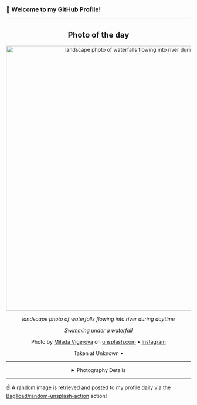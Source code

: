 ### 👋 Welcome to my GitHub Profile!

----
<div align="center">

## Photo of the day
  
  <a href="https://unsplash.com/photos/landscape-photo-of-waterfalls-flowing-into-river-during-daytime-pQMM63GE7fo"><img width="720" src="https://images.unsplash.com/photo-1442850473887-0fb77cd0b337?crop=entropy&cs=tinysrgb&fit=max&fm=jpg&ixid=M3w1OTQ0OTd8MHwxfHJhbmRvbXx8fHx8fHx8fDE3MzYzMTY1NDV8&ixlib=rb-4.0.3&q=80&w=1080" alt="landscape photo of waterfalls flowing into river during daytime"></a>
  
  <em>landscape photo of waterfalls flowing into river during daytime</em>
  
  <em>Swimming under a waterfall</em>

  Photo by [Milada Vigerova](null) on [unsplash.com](https://unsplash.com/) • [Instagram](https://instagram.com/milivigerova)
  
  Taken at Unknown • 
  
  ---
  
<details>
<summary>Photography Details</summary>
  
| Parameter     | Value |
| ------------- | ----- |
| Camera Model  | null |
| Exposure Time | null |
| Aperture      | null |
| Focal Length  | null |
| ISO           | null |
| Location      | Unknown (null) |
| Coordinates   | Latitude null, Longitude null |

</details>

</div>

----

☝️ A random image is retrieved and posted to my profile daily via the [BagToad/random-unsplash-action](https://github.com/BagToad/random-unsplash-action) action!
